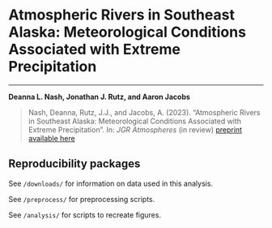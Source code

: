 # Atmospheric Rivers in Southeast Alaska: Meteorological Conditions Associated with Extreme Precipitation
---
**Deanna L. Nash, Jonathan J. Rutz, and Aaron Jacobs**
> Nash, Deanna, Rutz, J.J., and Jacobs, A. (2023). “Atmospheric Rivers in Southeast Alaska: Meteorological Conditions Associated with Extreme Precipitation”. In: <em>JGR Atmospheres</em> (in review) [preprint available here](https://essopenarchive.org/users/634498/articles/652354-atmospheric-rivers-in-southeast-alaska-meteorological-conditions-associated-with-extreme-precipitation?commit=2c9b271885b99d17baae69cc25279bd3868e6d4a)

## Reproducibility packages

See `/downloads/` for information on data used in this analysis.

See `/preprocess/` for preprocessing scripts.

See `/analysis/` for scripts to recreate figures.